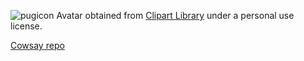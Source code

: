 ![pugicon](https://user-images.githubusercontent.com/70988581/139970699-f0348af1-eb20-4456-9ac4-023d6465a3f6.png)
Avatar obtained from [Clipart Library](http://clipart-library.com/clipart/pug-cliparts_6.htm) under a personal use license.

[Cowsay repo](https://github.com/piuccio/cowsay)
